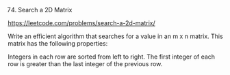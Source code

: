 74. Search a 2D Matrix

https://leetcode.com/problems/search-a-2d-matrix/

Write an efficient algorithm that searches for a value in an m x n matrix. This matrix has the following properties:

Integers in each row are sorted from left to right.
The first integer of each row is greater than the last integer of the previous row.